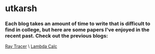 # utkarsh

### Each blog takes an amount of time to write that is difficult to find in college, but here are some papers I've enjoyed in the recent past. Check out the previous blogs: 
[Ray Tracer](raytracingblog.md)
\\
[Lambda Calc](blogpost.md)
